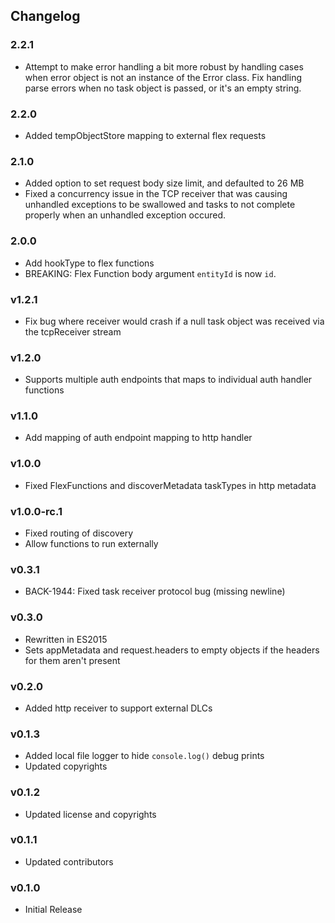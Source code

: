 ## Changelog

### 2.2.1
* Attempt to make error handling a bit more robust by handling cases when error object is not an instance of the Error class. Fix handling parse errors when no task object is passed, or it's an empty string.

### 2.2.0
* Added tempObjectStore mapping to external flex requests

### 2.1.0
* Added option to set request body size limit, and defaulted to 26 MB
* Fixed a concurrency issue in the TCP receiver that was causing unhandled exceptions to be swallowed and tasks to not complete properly when an unhandled exception occured.

### 2.0.0
* Add hookType to flex functions
* BREAKING:  Flex Function body argument `entityId` is now `id`.  

### v1.2.1
* Fix bug where receiver would crash if a null task object was received via the tcpReceiver stream

### v1.2.0
* Supports multiple auth endpoints that maps to individual auth handler functions

### v1.1.0
* Add mapping of auth endpoint mapping to http handler

### v1.0.0
* Fixed FlexFunctions and discoverMetadata taskTypes in http metadata

### v1.0.0-rc.1
* Fixed routing of discovery
* Allow functions to run externally

### v0.3.1
* BACK-1944: Fixed task receiver protocol bug (missing newline)

### v0.3.0
* Rewritten in ES2015
* Sets appMetadata and request.headers to empty objects if the headers for them aren't present

### v0.2.0
* Added http receiver to support external DLCs

### v0.1.3
* Added local file logger to hide `console.log()` debug prints
* Updated copyrights

### v0.1.2
* Updated license and copyrights

### v0.1.1
* Updated contributors

### v0.1.0
* Initial Release
